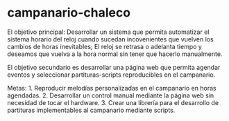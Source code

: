# campanario-chaleco

El objetivo principal: Desarrollar un sistema que permita automatizar el sistema horario del reloj cuando sucedan incovenientes que vuelven los cambios de horas inevitables; El reloj se retrasa o adelanta tiempo y deseamos que vuelva a la hora normal sin tener que hacerlo manualmente.

El objetivo secundario es desarrollar una página web que permita agendar eventos y seleccionar partituras-scripts reproducibles en el campanario.

Metas: 1. Reproducir melodías personalizadas en el campanario en horas agendadas. 2. Desarrollar un control manual mediante la página web sin necesidad de tocar el hardware. 3. Crear una librería para el desarrollo de partituras implementables al campanario mediante scripts.

